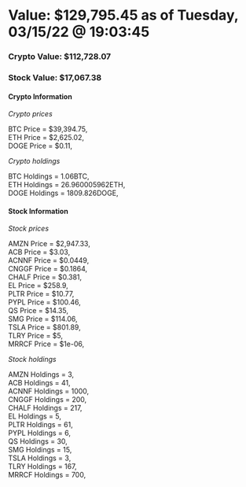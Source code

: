 # Value: $129,795.45 as of Tuesday, 03/15/22 @ 19:03:45 

### Crypto Value: $112,728.07

### Stock Value: $17,067.38

#### Crypto Information 
*Crypto prices* 

BTC Price = $39,394.75,  
ETH Price = $2,625.02,  
DOGE Price = $0.11,  


*Crypto holdings* 

BTC Holdings = 1.06BTC,  
ETH Holdings = 26.960005962ETH,  
DOGE Holdings = 1809.826DOGE,  


#### Stock Information 

*Stock prices* 

AMZN Price = $2,947.33,  
ACB Price = $3.03,  
ACNNF Price = $0.0449,  
CNGGF Price = $0.1864,  
CHALF Price = $0.381,  
EL Price = $258.9,  
PLTR Price = $10.77,  
PYPL Price = $100.46,  
QS Price = $14.35,  
SMG Price = $114.06,  
TSLA Price = $801.89,  
TLRY Price = $5,  
MRRCF Price = $1e-06,  


*Stock holdings* 

AMZN Holdings = 3,  
ACB Holdings = 41,  
ACNNF Holdings = 1000,  
CNGGF Holdings = 200,  
CHALF Holdings = 217,  
EL Holdings = 5,  
PLTR Holdings = 61,  
PYPL Holdings = 6,  
QS Holdings = 30,  
SMG Holdings = 15,  
TSLA Holdings = 3,  
TLRY Holdings = 167,  
MRRCF Holdings = 700,  


